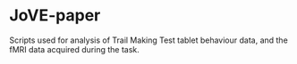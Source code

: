 # JoVE-paper

Scripts used for analysis of Trail Making Test tablet behaviour data, and the fMRI data acquired during the task.
